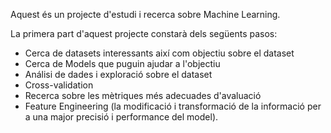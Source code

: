 Aquest és un projecte d'estudi i recerca sobre Machine Learning.

La primera part d'aquest projecte constarà dels següents pasos:

- Cerca de datasets interessants així com objectiu sobre el dataset
- Cerca de Models que puguin ajudar a l'objectiu
- Análisi de dades i exploració sobre el dataset
- Cross-validation 
- Recerca sobre les mètriques més adecuades d'avaluació
- Feature Engineering (la modificació i transformació de la informació per a una major precisió i performance del model).

